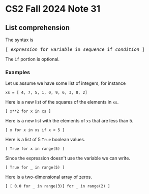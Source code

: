 # CS2 Fall 2024 Note 31

## List comprehension

The syntax is

<pre>
[ <em>expression</em> for <em>variable</em> in <em>sequence</em> if <em>condition</em> ]
</pre>

The `if` portion is optional.

### Examples

Let us assume we have some list of integers, for instance

```
xs = [ 4, 7, 5, 1, 0, 9, 6, 3, 8, 2]
```

Here is a new list of the squares of the elements in `xs`.

```
[ x**2 for x in xs ]
```

Here is a new list with the elements of `xs` that are less than 5.

```
[ x for x in xs if x < 5 ]
```

Here is a list of 5 `True` boolean values.

```
[ True for x in range(5) ]
```

Since the expression doesn't use the variable we can write.

```
[ True for _ in range(5) ]
```

Here is a two-dimensional array of zeros.

```
[ [ 0.0 for _ in range(3)] for _ in range(2) ]
```
